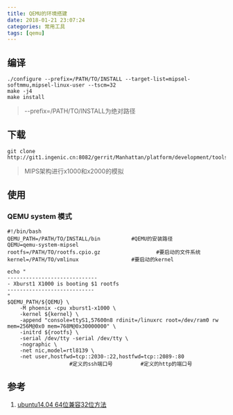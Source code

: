 ```yaml
---
title: QEMU的环境搭建
date: 2018-01-21 23:07:24
categories: 常用工具
tags: [qemu]
---
```


## 编译

```
./configure --prefix=/PATH/TO/INSTALL --target-list=mipsel-softmmu,mipsel-linux-user --tscm=32
make -j4
make install
```
> --prefix=/PATH/TO/INSTALL为绝对路径

<!--more-->

## 下载

```
git clone http://git1.ingenic.cn:8082/gerrit/Manhattan/platform/development/tools/qemu
```
>MIPS架构进行x1000和x2000的模拟

## 使用

### QEMU system 模式

```shell
#!/bin/bash
QEMU_PATH=/PATH/TO/INSTALL/bin          #QEMU的安装路径
QEMU=qemu-system-mipsel
rootfs=/PATH/TO/rootfs.cpio.gz                  #要启动的文件系统
kernel=/PATH/TO/vmlinux                 #要启动的kernel

echo "
-----------------------------
- Xburst1 X1000 is booting $1 rootfs
----------------------------
"
$QEMU_PATH/${QEMU} \
	-M phoenix -cpu xburst1-x1000 \
	-kernel ${kernel} \
	-append "console=ttyS1,57600n8 rdinit=/linuxrc root=/dev/ram0 rw mem=256M@0x0 mem=768M@0x30000000" \
	-initrd ${rootfs} \
	-serial /dev/tty -serial /dev/tty \
	-nographic \
	-net nic,model=rtl8139 \
	-net user,hostfwd=tcp::2030-:22,hostfwd=tcp::2089-:80
					#定义的ssh端口号         #定义的http的端口号
```

## 参考

1. [ubuntu14.04 64位兼容32位方法](http://blog.csdn.net/lzpdz/article/details/50352299)
